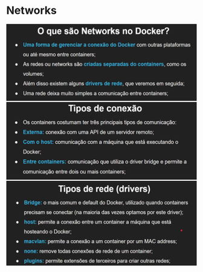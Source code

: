 # Networks

![alt text](asset/image-73.png)
![alt text](asset/image-74.png)
![alt text](asset/image-75.png)
